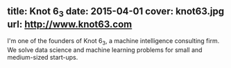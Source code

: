 title: Knot 6<sub>3</sub>
date: 2015-04-01
cover: knot63.jpg
url: http://www.knot63.com
---

I'm one of the founders of Knot 6<sub>3</sub>, a machine intelligence consulting firm. We solve data science and machine learning problems for small and medium-sized start-ups.
